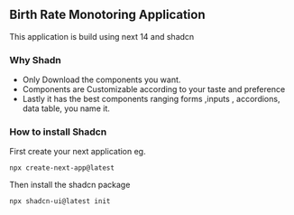 ## Birth Rate Monotoring  Application

This application is build using next 14 and shadcn

### Why Shadn

-   Only Download the components you want.
-   Components are Customizable according to your taste and preference
-   Lastly it has the best components ranging forms ,inputs , accordions, data table, you name it.

### How to install Shadcn

First create your next application eg.

```
npx create-next-app@latest
```

Then install the shadcn package

```
npx shadcn-ui@latest init
```

